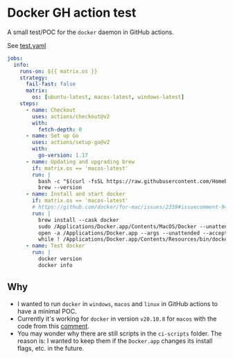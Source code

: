# Docker GH action test
A small test/POC for the `docker` daemon in GitHub actions.

See [test.yaml](.github/workflows/test.yml)
```yaml
jobs:
  info:
    runs-on: ${{ matrix.os }}
    strategy:
      fail-fast: false
      matrix:
        os: [ubuntu-latest, macos-latest, windows-latest]
    steps:
      - name: Checkout
        uses: actions/checkout@v2
        with:
          fetch-depth: 0
      - name: Set up Go
        uses: actions/setup-go@v2
        with:
          go-version: 1.17
      - name: Updating and upgrading brew
        if: matrix.os == 'macos-latest'
        run: |
          bash -c "$(curl -fsSL https://raw.githubusercontent.com/Homebrew/install/HEAD/install.sh)"
          brew --version
      - name: Install and start docker
        if: matrix.os == 'macos-latest'
        # https://github.com/docker/for-mac/issues/2359#issuecomment-943131345
        run: |
          brew install --cask docker
          sudo /Applications/Docker.app/Contents/MacOS/Docker --unattended --install-privileged-components
          open -a /Applications/Docker.app --args --unattended --accept-license
          while ! /Applications/Docker.app/Contents/Resources/bin/docker info &>/dev/null; do sleep 1; done
      - name: Test docker
        run: |
          docker version
          docker info
```

## Why
- I wanted to run `docker` in `windows`, `macos` and `linux` in GitHub actions to have a minimal POC.
- Currently it's working for `docker` in version `v20.10.8` for `macos` with the code from this [comment](https://github.com/docker/for-mac/issues/2359#issuecomment-943131345).
- You may wonder why there are still scripts in the `ci-scripts` folder. The reason is: I wanted to keep them if the `Docker.app` changes its install flags, etc. in the future.
